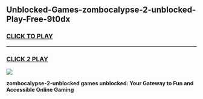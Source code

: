 
## Unblocked-Games-zombocalypse-2-unblocked-Play-Free-9t0dx
<h3>
<a href="https://premium76.site?title=zombocalypse-2-unblocked&ref=19M">CLICK TO PLAY</a></h3>
<hr>

<h3>
<a href="https://premium76.site?title=zombocalypse-2-unblocked&ref=19M">CLICK 2 PLAY</a>
  
</h3>

<a href="https://premium76.site?title=zombocalypse-2-unblocked&ref=19M"><img src="https://clearcache.store/games.png"></a>


**zombocalypse-2-unblocked games unblocked: Your Gateway to Fun and Accessible Online Gaming**
